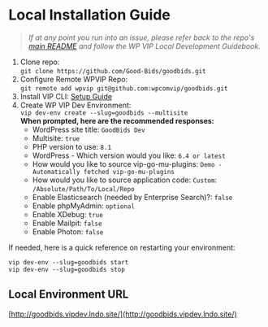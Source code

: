 # Local Installation Guide

> _If at any point you run into an issue, please refer back to the repo's [main README](../README.md) and follow the WP VIP Local Development Guidebook._

1. Clone repo:  
`git clone https://github.com/Good-Bids/goodbids.git`
2. Configure Remote WPVIP Repo:   
`git remote add wpvip git@github.com:wpcomvip/goodbids.git`
3. Install VIP CLI: [Setup Guide](https://docs.wpvip.com/technical-references/vip-cli/installing-vip-cli/)
4. Create WP VIP Dev Environment:  
`vip dev-env create --slug=goodbids --multisite`  
   **When prompted, here are the recommended responses:**
   * WordPress site title: `GoodBids Dev`
   * Multisite: `true`
   * PHP version to use: `8.1`
   * WordPress - Which version would you like: 
      `6.4 or latest`
   * How would you like to source vip-go-mu-plugins: `Demo - Automatically fetched vip-go-mu-plugins`
   * How would you like to source application code: `Custom`: `/Absolute/Path/To/Local/Repo`
   * Enable Elasticsearch (needed by Enterprise Search)?: `false`
   * Enable phpMyAdmin: `optional`
   * Enable XDebug: `true`
   * Enable Mailpit: `false`
   * Enable Photon: `false`

If needed, here is a quick reference on restarting your environment:
```
vip dev-env --slug=goodbids start
vip dev-env --slug=goodbids stop
```

## Local Environment URL

[http://goodbids.vipdev.lndo.site/](http://goodbids.vipdev.lndo.site/)
